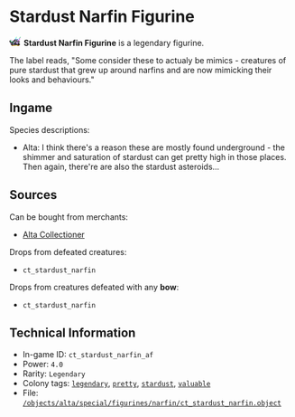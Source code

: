 # Stardust Narfin Figurine

<img src="https://raw.githubusercontent.com/Ceterai/Enternia/main/objects/alta/special/figurines/narfin/ct_stardust_narfin.png" alt="Stardust Narfin Figurine icon" loading="lazy" height="16px" width="auto" /> **Stardust Narfin Figurine** is a legendary figurine.

The label reads, "Some consider these to actualy be mimics - creatures of pure stardust that grew up around narfins and are now mimicking their looks and behaviours."

## Ingame

Species descriptions:

- Alta: I think there's a reason these are mostly found underground - the shimmer and saturation of stardust can get pretty high in those places. Then again, there're are also the stardust asteroids...

## Sources

Can be bought from merchants:

- [Alta Collectioner](https://ceterai.github.io/MyEnternia/Wiki/AltaCollectioner)

Drops from defeated creatures:

- `ct_stardust_narfin`

Drops from creatures defeated with any **bow**:

- `ct_stardust_narfin`

## Technical Information

- In-game ID: `ct_stardust_narfin_af`
- Power: `4.0`
- Rarity: `Legendary`
- Colony tags: [`legendary`](https://ceterai.github.io/MyEnternia/Wiki/Tags/Legendary), [`pretty`](https://ceterai.github.io/MyEnternia/Wiki/Tags/Pretty), [`stardust`](https://ceterai.github.io/MyEnternia/Wiki/Tags/Stardust), [`valuable`](https://ceterai.github.io/MyEnternia/Wiki/Tags/Valuable)
- File: [`/objects/alta/special/figurines/narfin/ct_stardust_narfin.object`](https://github.com/Ceterai/Enternia/blob/main/objects/alta/special/figurines/narfin/ct_stardust_narfin.object)
